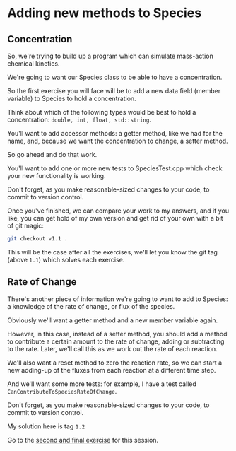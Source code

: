 Adding new methods to Species
=============================

Concentration
-------------

So, we're trying to build up a program which can simulate mass-action chemical kinetics.

We're going to want our Species class to be able to have a concentration.

So the first exercise you will face will be to add a new data field (member variable) to Species to hold a concentration.

Think about which of the following types would be best to hold a concentration: `double, int, float, std::string`.

You'll want to add accessor methods: a getter method, like we had for the name, and, because we want the concentration to change, a setter method.

So go ahead and do that work.

You'll want to add one or more new tests to SpeciesTest.cpp which check your new functionality is working.

Don't forget, as you make reasonable-sized changes to your code, to commit to version control.

Once you've finished, we can compare your work to my answers, and if you like, you can get hold of my own version and get rid of your own with a bit of git magic:

``` Bash
git checkout v1.1 .
```

This will be the case after all the exercises, we'll let you know the git tag (above `1.1`) which solves each exercise.

Rate of Change
--------------

There's another piece of information we're going to want to add to Species: a knowledge of the rate of change, or flux of the species.

Obviously we'll want a getter method and a new member variable again.

However, in this case, instead of a setter method, you should add a method to contribute a certain amount to the rate of change, adding or subtracting to the rate.
Later, we'll call this as we work out the rate of each reaction.

We'll also want a reset method to zero the reaction rate, so we can start a new adding-up of the fluxes from each reaction at a different time step.

And we'll want some more tests: for example, I have a test called `CanContributeToSpeciesRateOfChange`.

Don't forget, as you make reasonable-sized changes to your code, to commit to version control.

My solution here is tag `1.2`

Go to the [second and final exercise](06newclass.md) for this session.

